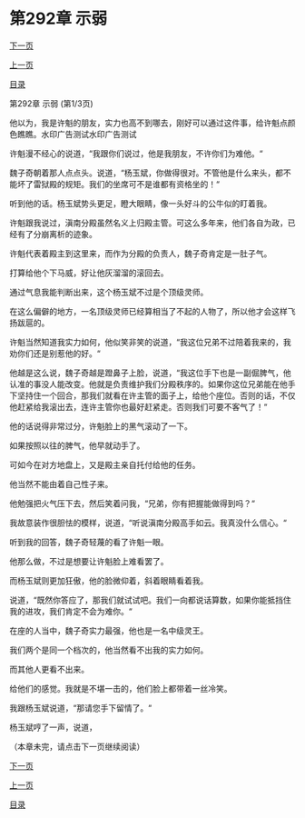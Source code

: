 <h1>第292章     示弱</h1>
            <div><p><a href="./874_%E7%AC%AC292%E7%AB%A0_%E7%A4%BA%E5%BC%B1.md">下一页</a></p><p><a href="./872_%E7%AC%AC291%E7%AB%A0_%E9%9B%B7%E7%8B%B1.md">上一页</a></p><p><a href="../">目录</a></p></div>
            <div><p>第292章     示弱 (第1/3页)</p><p>他以为，我是许魁的朋友，实力也高不到哪去，刚好可以通过这件事，给许魁点颜色瞧瞧。水印广告测试水印广告测试</p><p>许魁漫不经心的说道，“我跟你们说过，他是我朋友，不许你们为难他。“</p><p>魏子奇朝着那人点点头。说道，“杨玉斌，你做得很对。不管他是什么来头，都不能坏了雷狱殿的规矩。我们的坐席可不是谁都有资格坐的！“</p><p>听到他的话。杨玉斌势头更足，瞪大眼睛，像一头好斗的公牛似的盯着我。</p><p>许魁跟我说过，滇南分殿虽然名义上归殿主管。可这么多年来，他们各自为政，已经有了分崩离析的迹象。</p><p>许魁代表着殿主到这里来，而作为分殿的负责人，魏子奇肯定是一肚子气。</p><p>打算给他个下马威，好让他灰溜溜的滚回去。</p><p>通过气息我能判断出来，这个杨玉斌不过是个顶级灵师。</p><p>在这么偏僻的地方，一名顶级灵师已经算相当了不起的人物了，所以他才会这样飞扬跋扈的。</p><p>许魁当然知道我实力如何，他似笑非笑的说道，“我这位兄弟不过陪着我来的，我劝你们还是别惹他的好。“</p><p>他越是这么说，魏子奇越是蹬鼻子上脸，说道，“我这位手下也是一副倔脾气，他认准的事没人能改变。他就是负责维护我们分殿秩序的。如果你这位兄弟能在他手下坚持住一个回合，那我们就看在许主管的面子上，给他个座位。否则的话，不仅他赶紧给我滚出去，连许主管你也最好赶紧走。否则我们可要不客气了！“</p><p>他的话说得非常过分，许魁脸上的黑气滚动了一下。</p><p>如果按照以往的脾气，他早就动手了。</p><p>可如今在对方地盘上，又是殿主亲自托付给他的任务。</p><p>他当然不能由着自己性子来。</p><p>他勉强把火气压下去，然后笑着问我，“兄弟，你有把握能做得到吗？“</p><p>我故意装作很胆怯的模样，说道，“听说滇南分殿高手如云。我真没什么信心。“</p><p>听到我的回答，魏子奇轻蔑的看了许魁一眼。</p><p>他那么做，不过是想要让许魁脸上难看罢了。</p><p>而杨玉斌则更加狂傲，他的脸微仰着，斜着眼睛看着我。</p><p>说道，“既然你答应了，那我们就试试吧。我们一向都说话算数，如果你能抵挡住我的进攻，我们肯定不会为难你。“</p><p>在座的人当中，魏子奇实力最强，他也是一名中级灵王。</p><p>我们两个是同一个档次的，他当然看不出我的实力如何。</p><p>而其他人更看不出来。</p><p>给他们的感觉。我就是不堪一击的，他们脸上都带着一丝冷笑。</p><p>我跟杨玉斌说道，“那请您手下留情了。“</p><p>杨玉斌哼了一声，说道，</p><p>（本章未完，请点击下一页继续阅读）</p></div>
            <div><p><a href="./874_%E7%AC%AC292%E7%AB%A0_%E7%A4%BA%E5%BC%B1.md">下一页</a></p><p><a href="./872_%E7%AC%AC291%E7%AB%A0_%E9%9B%B7%E7%8B%B1.md">上一页</a></p><p><a href="../">目录</a></p></div>
